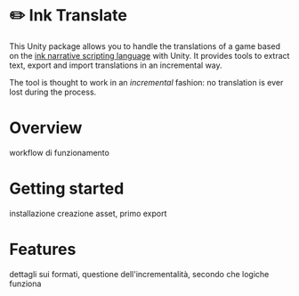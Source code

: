 # :pencil2: Ink Translate

This Unity package allows you to handle the translations of a game based on the [ink narrative scripting language](http://www.inklestudios.com/ink) with Unity. It provides tools to extract text, export and import translations in an incremental way. 

The tool is thought to work in an _incremental_ fashion: no translation is ever lost during the process.

# Overview

workflow di funzionamento

# Getting started

installazione
creazione asset, primo export

# Features

dettagli sui formati, questione dell'incrementalità, secondo che logiche funziona